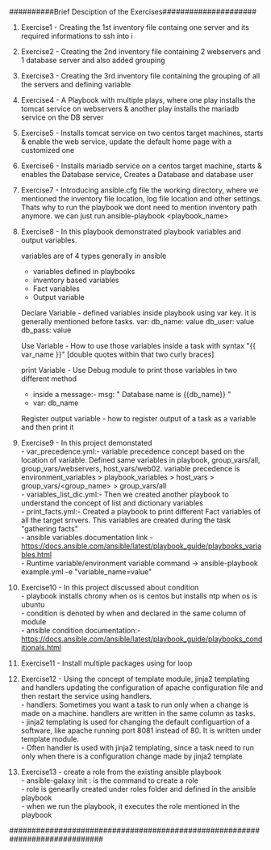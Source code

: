 ##########Brief Desciption of the Exercises#####################

1. Exercise1 - Creating the 1st inventory file containg one server and its required informations to ssh into i 
2. Exercise2 - Creating the 2nd inventory file containing 2 webservers and 1 database server and also added grouping
3. Exercise3 - Creating the 3rd inventory file containing the grouping of all the servers and defining variable
4. Exercise4 - A Playbook with multiple plays, where one play installs the tomcat service on webservers & another play installs the mariadb service on the DB server
5. Exercise5 - Installs tomcat service on two centos target machines, starts & enable the web service, update the default home page with a customized one
6. Exercise6 - Installs mariadb service on a centos target machine, starts & enables the Database service, Creates a Database and database user
7. Exercise7 - Introducing ansible.cfg file the working directory, where we mentioned the inventory file location, log file location and other settings. Thats why to run the playbook we dont need to mention inventory path anymore. we can just run ansible-playbook <playbook_name>
8. Exercise8 - In this playbook demonstrated playbook variables and output variables.
 
    variables are of 4 types generally in ansible
     - variables defined in playbooks
     - inventory based variables
     - Fact variables
     - Output variable 

    Declare Variable - defined variables inside playbook using var key. it is generally mentioned before tasks.
      var:
       db_name: value
       db_user: value
       db_pass: value  
   
    Use Variable - How to use those variables inside a task with syntax "{{ var_name }}" [double quotes within that two curly braces]

    print Variable - Use Debug module to print those variables in two different method 
      - inside a message:- msg: " Database name is {{db_name}} "
      - var: db_name
 
    Register output variable - how to register output of a task as a variable and then print it

9. Exercise9 - In this project demonstated  
       - var_precedence.yml:- variable precedence concept based on the location of variable. Defined same variables in playbook, group_vars/all, group_vars/webservers, host_vars/web02. variable precedence is environment_variables > playbook_variables > host_vars > group_vars/<group_name> > group_vars/all  
       - variables_list_dic.yml:- Then we created another playbook to understand the concept of list and dictionary variables  
       - print_facts.yml:- Created a playbook to print different Fact variables of all the target srrvers. This variables are created during the task "gathering facts"  
       - ansible variables documentation link - https://docs.ansible.com/ansible/latest/playbook_guide/playbooks_variables.html  
       - Runtime variable/environment variable command -> ansible-playbook example.yml -e "variable_name=value"  
            
10. Exercise10 - In this project discussed about condition   
           - playbook installs chrony when os is centos but installs ntp when os is ubuntu  
           - condition is denoted by when and declared in the same column of module  
           - ansible condition documentation:- https://docs.ansible.com/ansible/latest/playbook_guide/playbooks_conditionals.html
     
11. Exercise11 - Install multiple packages using for loop

12. Exercise12 - Using the concept of template module, jinja2 templating and handlers updating the configuration of apache configuration file and then restart the service using handlers.  
            - handlers: Sometimes you want a task to run only when a change is made on a machine. handlers are written in the same column as tasks.   
            - jinja2 templating is used for changing the default configuartion of a software, like apache running port 8081 instead of 80. It is written under template module.  
            - Often handler is used with jinja2 templating, since a task need to run only when there is a configuration change made by jinja2 template 
 
13. Exercise13 - create a role from the existing ansible playbook  
               - ansible-galaxy init <rolename> : is the command to create a role  
               - role is genearlly created under roles folder and defined in the ansible playbook  
               - when we run the playbook, it executes the role mentioned in the playbook


#############################################################################
